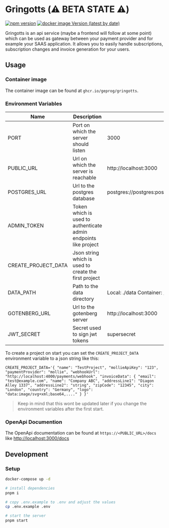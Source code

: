 # Gringotts (:warning: BETA STATE :warning:)

[![npm version](https://img.shields.io/npm/v/@geprog/gringotts-client)](https://www.npmjs.com/package/@geprog/gringotts-client)
[![docker image Version (latest by date)](https://img.shields.io/docker/v/geprog/gringotts?label=docker)](https://github.com/geprog/gringotts-payments/pkgs/container/gringotts)

Gringotts is an api service (maybe a frontend will follow at some point) which can be used as gateway between your payment provider and for example your SAAS application. It allows you to easily handle subscriptions, subscription changes and invoice generation for your users.

## Usage

### Container image

The container image can be found at `ghcr.io/geprog/gringotts`.

### Environment Variables

| Name                | Description                                                      | Default                                               |
| ------------------- | ---------------------------------------------------------------- | ----------------------------------------------------- |
| PORT                | Port on which the server should listen                           | 3000                                                  |
| PUBLIC_URL          | Url on which the server is reachable                             | http://localhost:3000                                 |
| POSTGRES_URL        | Url to the postgres database                                     | postgres://postgres:postgres@localhost:5432/gringotts |
| ADMIN_TOKEN         | Token which is used to authenticate admin endpoints like project |                                                       |
| CREATE_PROJECT_DATA | Json string which is used to create the first project            |                                                       |
| DATA_PATH           | Path to the data directory                                       | Local: ./data Container: /app/data                    |
| GOTENBERG_URL       | Url to the gotenberg server                                      | http://localhost:3000                                 |
| JWT_SECRET          | Secret used to sign jwt tokens                                   | supersecret                                           |

To create a project on start you can set the `CREATE_PROJECT_DATA` environment variable to a json string like this:

`CREATE_PROJECT_DATA='{ "name": "TestProject", "mollieApiKey": "123", "paymentProvider": "mollie", "webhookUrl": "http://localhost:4000/payments/webhook", "invoiceData": { "email": "test@example.com", "name": "Company ABC", "addressLine1": "Diagon Alley 1337", "addressLine2": "string", "zipCode": "12345", "city": "London", "country": "Germany", "logo": "data:image/svg+xml;base64,...." } }'`

> Keep in mind that this wont be updated later if you change the environment variables after the first start.

### OpenApi Documention

The OpenApi documentation can be found at `https://<PUBLIC_URL>/docs` like <http://localhost:3000/docs>

## Development

### Setup

```bash
docker-compose up -d

# install dependencies
pnpm i

# copy .env.example to .env and adjust the values
cp .env.example .env

# start the server
pnpm start
```
